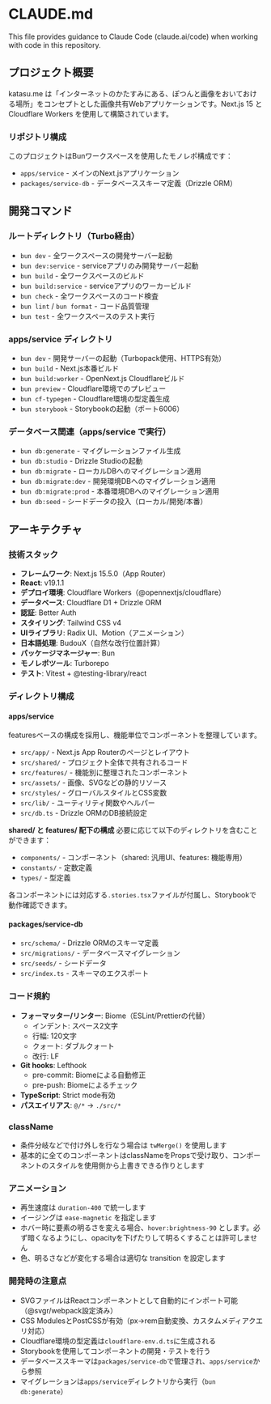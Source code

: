 # CLAUDE.md

This file provides guidance to Claude Code (claude.ai/code) when working with code in this repository.

## プロジェクト概要

katasu.me は「インターネットのかたすみにある、ぽつんと画像をおいておける場所」をコンセプトとした画像共有Webアプリケーションです。Next.js 15 と Cloudflare Workers を使用して構築されています。

### リポジトリ構成

このプロジェクトはBunワークスペースを使用したモノレポ構成です：
- `apps/service` - メインのNext.jsアプリケーション
- `packages/service-db` - データベーススキーマ定義（Drizzle ORM）

## 開発コマンド

### ルートディレクトリ（Turbo経由）
- `bun dev` - 全ワークスペースの開発サーバー起動
- `bun dev:service` - serviceアプリのみ開発サーバー起動
- `bun build` - 全ワークスペースのビルド
- `bun build:service` - serviceアプリのワーカービルド
- `bun check` - 全ワークスペースのコード検査
- `bun lint` / `bun format` - コード品質管理
- `bun test` - 全ワークスペースのテスト実行

### apps/service ディレクトリ
- `bun dev` - 開発サーバーの起動（Turbopack使用、HTTPS有効）
- `bun build` - Next.js本番ビルド
- `bun build:worker` - OpenNext.js Cloudflareビルド
- `bun preview` - Cloudflare環境でのプレビュー
- `bun cf-typegen` - Cloudflare環境の型定義生成
- `bun storybook` - Storybookの起動（ポート6006）

### データベース関連（apps/service で実行）
- `bun db:generate` - マイグレーションファイル生成
- `bun db:studio` - Drizzle Studioの起動
- `bun db:migrate` - ローカルDBへのマイグレーション適用
- `bun db:migrate:dev` - 開発環境DBへのマイグレーション適用
- `bun db:migrate:prod` - 本番環境DBへのマイグレーション適用
- `bun db:seed` - シードデータの投入（ローカル/開発/本番）

## アーキテクチャ

### 技術スタック
- **フレームワーク**: Next.js 15.5.0（App Router）
- **React**: v19.1.1
- **デプロイ環境**: Cloudflare Workers（@opennextjs/cloudflare）
- **データベース**: Cloudflare D1 + Drizzle ORM
- **認証**: Better Auth
- **スタイリング**: Tailwind CSS v4
- **UIライブラリ**: Radix UI、Motion（アニメーション）
- **日本語処理**: BudouX（自然な改行位置計算）
- **パッケージマネージャー**: Bun
- **モノレポツール**: Turborepo
- **テスト**: Vitest + @testing-library/react

### ディレクトリ構成

#### apps/service
featuresベースの構成を採用し、機能単位でコンポーネントを整理しています。

- `src/app/` - Next.js App Routerのページとレイアウト
- `src/shared/` - プロジェクト全体で共有されるコード
- `src/features/` - 機能別に整理されたコンポーネント
- `src/assets/` - 画像、SVGなどの静的リソース
- `src/styles/` - グローバルスタイルとCSS変数
- `src/lib/` - ユーティリティ関数やヘルパー
- `src/db.ts` - Drizzle ORMのDB接続設定

**shared/ と features/ 配下の構成**
必要に応じて以下のディレクトリを含むことができます：
- `components/` - コンポーネント（shared: 汎用UI、features: 機能専用）
- `constants/` - 定数定義
- `types/` - 型定義

各コンポーネントには対応する`.stories.tsx`ファイルが付属し、Storybookで動作確認できます。

#### packages/service-db
- `src/schema/` - Drizzle ORMのスキーマ定義
- `src/migrations/` - データベースマイグレーション
- `src/seeds/` - シードデータ
- `src/index.ts` - スキーマのエクスポート

### コード規約
- **フォーマッター/リンター**: Biome（ESLint/Prettierの代替）
  - インデント: スペース2文字
  - 行幅: 120文字
  - クォート: ダブルクォート
  - 改行: LF
- **Git hooks**: Lefthook
  - pre-commit: Biomeによる自動修正
  - pre-push: Biomeによるチェック
- **TypeScript**: Strict mode有効
- **パスエイリアス**: `@/*` → `./src/*`

### className

- 条件分岐などで付け外しを行なう場合は `twMerge()` を使用します
- 基本的に全てのコンポーネントはclassNameをPropsで受け取り、コンポーネントのスタイルを使用側から上書きできる作りとします

### アニメーション

- 再生速度は `duration-400` で統一します
- イージングは `ease-magnetic` を指定します
- ホバー時に要素の明るさを変える場合、`hover:brightness-90` とします。必ず暗くなるようにし、opacityを下げたりして明るくすることは許可しません
- 色、明るさなどが変化する場合は適切な transition を設定します

### 開発時の注意点
- SVGファイルはReactコンポーネントとして自動的にインポート可能（@svgr/webpack設定済み）
- CSS ModulesとPostCSSが有効（px→rem自動変換、カスタムメディアクエリ対応）
- Cloudflare環境の型定義は`cloudflare-env.d.ts`に生成される
- Storybookを使用してコンポーネントの開発・テストを行う
- データベーススキーマは`packages/service-db`で管理され、`apps/service`から参照
- マイグレーションは`apps/service`ディレクトリから実行（`bun db:generate`）
